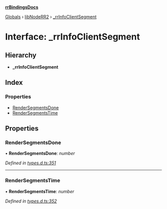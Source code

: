 **[rrBindingsDocs](../README.md)**

[Globals](../README.md) › [libNodeRR2](../modules/libnoderr2.md) › [_rrInfoClientSegment](libnoderr2._rrinfoclientsegment.md)

# Interface: _rrInfoClientSegment

## Hierarchy

* **_rrInfoClientSegment**

## Index

### Properties

* [RenderSegmentsDone](libnoderr2._rrinfoclientsegment.md#rendersegmentsdone)
* [RenderSegmentsTime](libnoderr2._rrinfoclientsegment.md#rendersegmentstime)

## Properties

###  RenderSegmentsDone

• **RenderSegmentsDone**: *number*

*Defined in [types.d.ts:351](https://github.com/Novalis15/RoyalRender-OpenExtensions/blob/5ba4523/rrNodeJS_rrBindings/nodeJS/lx64/v6/types.d.ts#L351)*

___

###  RenderSegmentsTime

• **RenderSegmentsTime**: *number*

*Defined in [types.d.ts:352](https://github.com/Novalis15/RoyalRender-OpenExtensions/blob/5ba4523/rrNodeJS_rrBindings/nodeJS/lx64/v6/types.d.ts#L352)*
